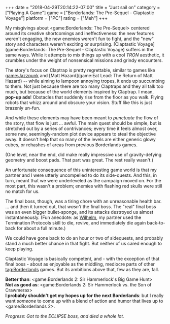 +++
date = "2018-04-29T20:14:22-07:00"
title = "Just sail on"
category = ["Playing A Game"]
game = ["Borderlands: The Pre-Sequel - Claptastic Voyage"]
platform = ["PC"]
rating = ["Meh"]
+++

My misgivings about <game:Borderlands: The Pre-Sequel> centered around its creative shortcomings and ineffectiveness: the new features weren't engaging, the new enemies weren't fun to fight, and the "new" story and characters weren't exciting or surprising.  [Claptastic Voyage](game:Borderlands: The Pre-Sequel - Claptastic Voyage) suffers in the same ways.  While it attempts to mix things up with a cool <i>TRON</i> aesthetic, it crumbles under the weight of nonsensical missions and grindy encounters.

The story's focus on Claptrap is pretty regrettable, similar to games like <game:Jazzpunk> and [Matt Hazard](game:Eat Lead: The Return of Matt Hazard) -- while aiming to lampoon annoying tropes, it ends up succumbing to them.  Not just because there are too many Claptraps and they all talk too much, but because of the world elements inspired by Claptrap.  I mean, <b>pop-up ads</b>!  Obstacles that suddenly rise from the floor as you walk.  Flying robots that whizz around and obscure your vision.  Stuff like this is just brazenly un-fun.

And while these elements may have been meant to <i>punctuate</i> the flow of the story, that flow is just ... awful.  The main quest should be simple, but is stretched out by a series of contrivances; every time it feels almost over, some new, seemingly-random plot device appears to steal the objective away.  It doesn't help that so many of the levels are either generic glowy cubes, or rehashes of areas from previous Borderlands games.

(One level, near the end, did make really impressive use of gravity-defying geometry and boost pads.  That part was great.  The rest really wasn't.)

An unfortunate consequence of this uninteresting game world is that my partner and I were utterly uncompelled to do its side-quests.  And this, in turn, meant that we were underleveled as the campaign moved on.  For the most part, this wasn't a problem; enemies with flashing red skulls were still no match for us.

The final boss, though, was a tiring chore with an unreasonable health bar.  ... and then it turned out, that <i>wasn't</i> the final boss.  The "real" final boss was an even bigger bullet-sponge, and its attacks destroyed us almost instantaneously.  (Fun anecdote: as <a href="http://borderlands.wikia.com/wiki/Wilhelm">Wilhelm</a>, my partner used the Termination Protocols skill to die, revive, and immediately die again back-to-back for about a full minute.)

We could have gone back to do an hour or two of sidequests, and probably stand a much better chance in that fight.  But neither of us cared enough to keep playing.

Claptastic Voyage is basically competent, and - with the exception of that final boss - about as enjoyable as the middling, mediocre parts of other <tag:Borderlands> games.  But its ambitions above that, few as they are, fall.

<b>Better than</b>: <game:Borderlands 2: Sir Hammerlock's Big Game Hunt>  
<b>Not as good as</b>: <game:Borderlands 2: Sir Hammerlock vs. the Son of Crawmerax>  
<b>I probably shouldn't get my hopes up for the next Borderlands</b>: but I really want <i>someone</i> to come up with a blend of action and humor that lives up to <game:Borderlands 2>.

<i>Progress: Got to the ECLIPSE boss, and died a whole lot.</i>

